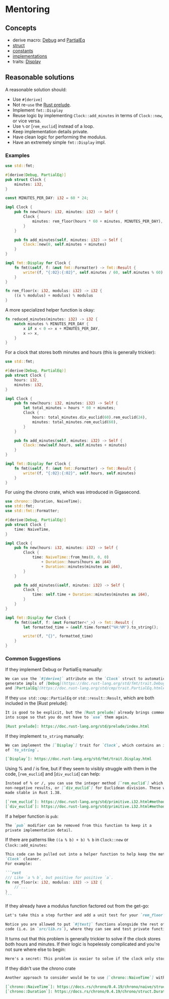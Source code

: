 # Mentoring

## Concepts

- derive macro: [Debug](https://doc.rust-lang.org/std/fmt/trait.Debug.html) and [PartialEq](https://doc.rust-lang.org/std/cmp/trait.PartialEq.html#derivable)
- [struct](https://doc.rust-lang.org/std/keyword.struct.html)
- [constants](https://doc.rust-lang.org/std/keyword.const.html)
- [implementations](https://doc.rust-lang.org/std/keyword.impl.html)
- traits: [Display](https://doc.rust-lang.org/std/fmt/trait.Display.html)

## Reasonable solutions

A reasonable solution should:

* Use `#[derive]`
* Not re-`use` the [Rust prelude](https://doc.rust-lang.org/std/prelude/index.html).
* Implement `fmt::Display`
* Reuse logic by implementing `Clock::add_minutes` in terms of `Clock::new`, or vice versa.
* Use `%` or [`rem_euclid`] instead of a loop.
* Keep implementation details private.
* Have clean logic for performing the modulus.
* Have an extremely simple `fmt::Display` impl.

### Examples

```rust
use std::fmt;

#[derive(Debug, PartialEq)]
pub struct Clock {
    minutes: i32,
}

const MINUTES_PER_DAY: i32 = 60 * 24;

impl Clock {
    pub fn new(hours: i32, minutes: i32) -> Self {
        Clock {
            minutes: rem_floor(hours * 60 + minutes, MINUTES_PER_DAY),
        }
    }

    pub fn add_minutes(self, minutes: i32) -> Self {
        Clock::new(0, self.minutes + minutes)
    }
}

impl fmt::Display for Clock {
    fn fmt(&self, f: &mut fmt::Formatter) -> fmt::Result {
        write!(f, "{:02}:{:02}", self.minutes / 60, self.minutes % 60)
    }
}

fn rem_floor(x: i32, modulus: i32) -> i32 {
    ((x % modulus) + modulus) % modulus
}
```

A more specialized helper function is okay:

```rust
fn reduced_minutes(minutes: i32) -> i32 {
    match minutes % MINUTES_PER_DAY {
        x if x < 0 => x + MINUTES_PER_DAY,
        x => x,
    }
}
```

For a clock that stores both minutes and hours (this is generally trickier):

```rust
use std::fmt;

#[derive(Debug, PartialEq)]
pub struct Clock {
    hours: i32,
    minutes: i32,
}

impl Clock {
    pub fn new(hours: i32, minutes: i32) -> Self {
        let total_minutes = hours * 60 + minutes;
        Clock {
            hours: total_minutes.div_euclid(60).rem_euclid(24),
            minutes: total_minutes.rem_euclid(60),
        }
    }

    pub fn add_minutes(self, minutes: i32) -> Self {
        Clock::new(self.hours, self.minutes + minutes)
    }
}

impl fmt::Display for Clock {
    fn fmt(&self, f: &mut fmt::Formatter) -> fmt::Result {
        write!(f, "{:02}:{:02}", self.hours, self.minutes)
    }
}
```

For using the chrono crate, which was introduced in Gigasecond.

```rust
use chrono::{Duration, NaiveTime};
use std::fmt;
use std::fmt::Formatter;

#[derive(Debug, PartialEq)]
pub struct Clock {
    time: NaiveTime,
}

impl Clock {
    pub fn new(hours: i32, minutes: i32) -> Self {
        Clock {
            time: NaiveTime::from_hms(0, 0, 0)
                + Duration::hours(hours as i64)
                + Duration::minutes(minutes as i64),
        }
    }

    pub fn add_minutes(&self, minutes: i32) -> Self {
        Clock {
            time: self.time + Duration::minutes(minutes as i64),
        }
    }
}

impl fmt::Display for Clock {
    fn fmt(&self, f: &mut Formatter<'_>) -> fmt::Result {
        let formatted_time = &self.time.format("%H:%M").to_string();

        write!(f, "{}", formatted_time)
    }
}
```

### Common Suggestions

If they implement Debug or PartialEq manually:

```markdown
We can use the `#[derive]` attribute on the `Clock` struct to automatically
generate impls of [Debug](https://doc.rust-lang.org/std/fmt/trait.Debug.html)
and [PartialEq](https://doc.rust-lang.org/std/cmp/trait.PartialEq.html#derivable).
```

If they `use std::cmp::PartialEq` or `std::result::Result`, which are both
included in the [Rust prelude]:

```markdown
It is good to be explicit, but the [Rust prelude] already brings common modules
into scope so that you do not have to `use` them again.

[Rust prelude]: https://doc.rust-lang.org/std/prelude/index.html
```

If they implement `to_string` manually:

```markdown
We can implement the [`Display`] trait for `Clock`, which contains an implementation
of `to_string`. 

[`Display`]: https://doc.rust-lang.org/std/fmt/trait.Display.html
```

Using % and / is fine, but if they seem to visibly struggle with them in the code, [`rem_euclid`] and [`div_euclid`] can help:

```markdown
Instead of % or /, you can use the integer method [`rem_euclid`] which returns
non-negative results, or [`div_euclid`] for Euclidean division. These were
made stable in Rust 1.38.

[`rem_euclid`]: https://doc.rust-lang.org/std/primitive.i32.html#method.rem_euclid
[`div_euclid`]: https://doc.rust-lang.org/std/primitive.i32.html#method.div_euclid
```

If a helper function is `pub`:

```markdown
The `pub` modifier can be removed from this function to keep it a
private implementation detail.
```

If there are patterns like `((a % b) + b) % b` in `Clock::new` or `Clock::add_minutes`:

````markdown
This code can be pulled out into a helper function to help keep the methods of
`Clock` cleaner.
For example:

```rust
/// Like `a % b`, but positive for positive `a`.
fn rem_floor(x: i32, modulus: i32) -> i32 {
    // ...
}
```
````

If they already have a modulus function factored out from the get-go:

```markdown
Let's take this a step further and add a unit test for your `rem_floor` function!

Notice you are allowed to put `#[test]` functions alongside the rest of your
code (i.e. in `src/lib.rs`), where they can see and test private functions.
```

It turns out that this problem is generally trickier to solve if the clock stores both hours and minutes. If their logic is hopelessly complicated and you're not sure where else to begin:

```markdown
Here's a secret: This problem is easier to solve if the clock only stores minutes!
```

If they didn't use the chrono crate

```markdown
Another approach to consider would be to use [`chrono::NaiveTime`] with [`chrono::Duration`]. The `chrono` crate was introduced in the Gigasecond exercise.

[`chrono::NaiveTime`]: https://docs.rs/chrono/0.4.19/chrono/naive/struct.NaiveTime.html
[`chrono::Duration`]: https://docs.rs/chrono/0.4.19/chrono/struct.Duration.html
```
